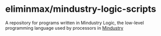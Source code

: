 # eliminmax/mindustry-logic-scripts

A repository for programs written in Mindustry Logic, the low-level programming language used by processors in [Mindustry](https:/github.com/Anuken/Mindustry)
